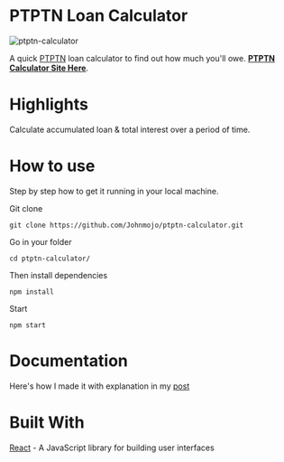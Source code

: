# PTPTN Loan Calculator

![ptptn-calculator](https://user-images.githubusercontent.com/17354571/135025701-cb68ce89-a6c4-476b-ab84-07fc38b75549.png)

A quick [PTPTN](https://www.ptptn.gov.my/) loan calculator to find out how much you'll owe. [**PTPTN Calculator Site Here**](https://johnmojo.github.io/ptptn-calculator/).

# Highlights

Calculate accumulated loan & total interest over a period of time.

# How to use

Step by step how to get it running in your local machine.

Git clone

```
git clone https://github.com/Johnmojo/ptptn-calculator.git
```

Go in your folder

```
cd ptptn-calculator/
```

Then install dependencies

```
npm install
```

Start

```
npm start
```

# Documentation

Here's how I made it with explanation in my [post](https://johnnychai.com/ptptn-calculator)

# Built With

[React](https://reactjs.org/) - A JavaScript library for building user interfaces

